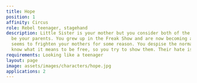 ```yaml
---
title: Hope
position: 1
affinity: Circus
role: Rebel teenager, stagehand
description: Little Sister is your mother but you consider both of the  sisters to
  be your parents. You grew up in the Freak Show and are now becoming an adult. This
  seems to frighten your mothers for some reason. You despise the normals. They don’t
  know what it means to be free, so you try to show them. Their hate is just stupidity.
requirements: Looking like a teenager
layout: page
image: assets/images/characters/hope.jpg
applications: 2
---
```

